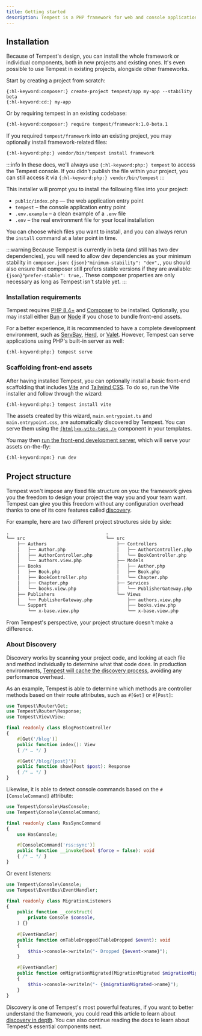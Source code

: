 ```yaml
---
title: Getting started
description: Tempest is a PHP framework for web and console applications, designed to get out of your way. Its core philosophy is to help developers focus on their application code, without being bothered with configuring or hand-holding the framework. 
---
```


## Installation

Because of Tempest's design, you can install the whole framework or individual components, both in new projects and existing ones. It's even possible to use Tempest in existing projects, alongside other frameworks. 

Start by creating a project from scratch:

```shell
{:hl-keyword:composer:} create-project tempest/app my-app --stability beta
{:hl-keyword:cd:} my-app
```

Or by requiring tempest in an existing codebase:

```sh
{:hl-keyword:composer:} require tempest/framework:1.0-beta.1
```

If you required `tempest/framework` into an existing project, you may optionally install framework-related files:

```sh
{:hl-keyword:php:} vendor/bin/tempest install framework
```

:::info
In these docs, we'll always use `{:hl-keyword:php:} tempest` to access the Tempest console. If you didn't publish the file within your project, you can still access it via `{:hl-keyword:php:} vendor/bin/tempest`
:::

This installer will prompt you to install the following files into your project:

- `public/index.php` — the web application entry point
- `tempest` – the console application entry point
- `.env.example` – a clean example of a `.env` file
- `.env` – the real environment file for your local installation

You can choose which files you want to install, and you can always rerun the `install` command at a later point in time.

:::warning
Because Tempest is currently in beta (and still has two dev dependencies), you will need to allow dev dependencies as your minimum stability in `composer.json`: `{json}"minimum-stability": "dev",`, you should also ensure that composer still prefers stable versions if they are available: `{json}"prefer-stable": true,`. These composer properties are only necessary as long as Tempest isn't stable yet.
:::

### Installation requirements

Tempest requires [PHP 8.4+](https://www.php.net/downloads.php) and [Composer](https://getcomposer.org/) to be installed. Optionally, you may install either [Bun](https://bun.sh) or [Node](https://nodejs.org) if you chose to bundle front-end assets.

For a better experience, it is recommended to have a complete development environment, such as [ServBay](https://www.servbay.com), [Herd](https://herd.laravel.com/docs), or [Valet](https://laravel.com/docs/valet). However, Tempest can serve applications using PHP's built-in server as well:


```sh
{:hl-keyword:php:} tempest serve
```


### Scaffolding front-end assets

After having installed Tempest, you can optionally install a basic front-end scaffolding that includes [Vite](https://vite.dev/) and [Tailwind CSS](https://tailwindcss.com/). To do so, run the Vite installer and follow through the wizard:

```sh
{:hl-keyword:php:} tempest install vite
```

The assets created by this wizard, `main.entrypoint.ts` and `main.entrypoint.css`, are automatically discovered by Tempest. You can serve them using the [`{html}<x-vite-tags />`](../1-essentials/03-views#x-vite-tags) component in your templates.

You may then [run the front-end development server](../1-essentials/04-asset-bundling#running-the-development-server), which will serve your assets on-the-fly:

```bash
{:hl-keyword:npm:} run dev
```

## Project structure

Tempest won't impose any fixed file structure on you: the framework gives you the freedom to design your project the way you and your team want. Tempest can give you this freedom without any configuration overhead thanks to one of its core features called [discovery](../4-internals/02-discovery).

For example, here are two different project structures side by side:

```txt
.                                    .
└── src                              └── src
    ├── Authors                          ├── Controllers
    │   ├── Author.php                   │   ├── AuthorController.php
    │   ├── AuthorController.php         │   └── BookController.php
    │   └── authors.view.php             ├── Models
    ├── Books                            │   ├── Author.php
    │   ├── Book.php                     │   ├── Book.php
    │   ├── BookController.php           │   └── Chapter.php
    │   ├── Chapter.php                  ├── Services
    │   └── books.view.php               │   └── PublisherGateway.php
    ├── Publishers                       └── Views
    │   └── PublisherGateway.php             ├── authors.view.php
    └── Support                              ├── books.view.php
        └── x-base.view.php                  └── x-base.view.php      
```

From Tempest's perspective, your project structure doesn't make a difference.

### About Discovery

Discovery works by scanning your project code, and looking at each file and method individually to determine what that code does. In production environments, [Tempest will cache the discovery process](../4-internals/02-discovery#discovery-in-production), avoiding any performance overhead.

As an example, Tempest is able to determine which methods are controller methods based on their route attributes, such as `#[Get]` or `#[Post]`:

```php app/BlogPostController.php
use Tempest\Router\Get;
use Tempest\Router\Response;
use Tempest\View\View;

final readonly class BlogPostController
{
    #[Get('/blog')]
    public function index(): View
    { /* … */ }

    #[Get('/blog/{post}')]
    public function show(Post $post): Response
    { /* … */ }
}
```

Likewise, it is able to detect console commands based on the `#[ConsoleCommand]` attribute:

```php src/RssSyncCommand.php
use Tempest\Console\HasConsole;
use Tempest\Console\ConsoleCommand;

final readonly class RssSyncCommand
{
    use HasConsole;

    #[ConsoleCommand('rss:sync')]
    public function __invoke(bool $force = false): void
    { /* … */ }
}
```

Or event listeners:

```php app/MigrationListeners.php
use Tempest\Console\Console;
use Tempest\EventBus\EventHandler;

final readonly class MigrationListeners
{
    public function __construct(
        private Console $console,
    ) {}
    
    #[EventHandler]
    public function onTableDropped(TableDropped $event): void
    {
        $this->console->writeln("- Dropped {$event->name}");
    }

    #[EventHandler]
    public function onMigrationMigrated(MigrationMigrated $migrationMigrated): void
    {
        $this->console->writeln("- {$migrationMigrated->name}");
    }
}
```

Discovery is one of Tempest's most powerful features, if you want to better understand the framework, you could read this article to learn about [discovery in depth](/blog/discovery-explained). You can also continue reading the docs to learn about Tempest's essential components next.